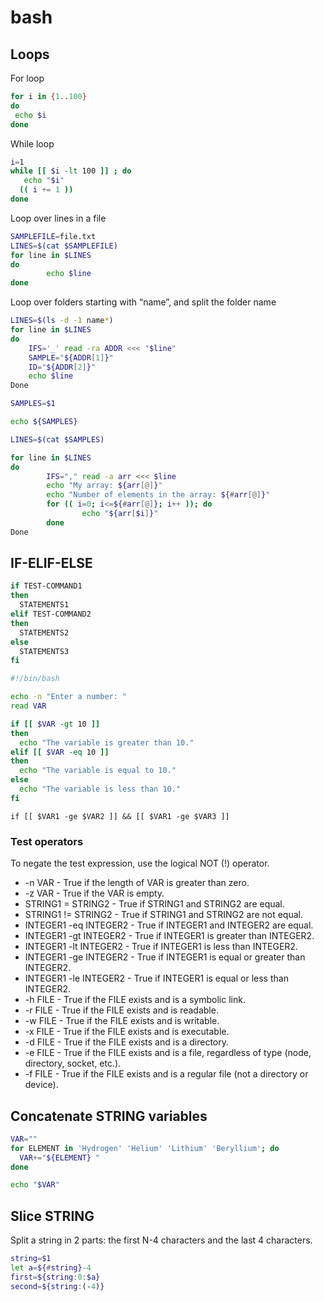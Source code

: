 # bash

## Loops

For loop
```bash
for i in {1..100}
do
 echo $i
done
```

While loop
```bash
i=1
while [[ $i -lt 100 ]] ; do
   echo "$i"
  (( i += 1 ))
done
```

Loop over lines in a file
```bash
SAMPLEFILE=file.txt
LINES=$(cat $SAMPLEFILE)
for line in $LINES
do
        echo $line
done
```

Loop over folders starting with “name”, and split the folder name
```bash
LINES=$(ls -d -1 name*)
for line in $LINES
do
    IFS='_' read -ra ADDR <<< "$line"
    SAMPLE="${ADDR[1]}"
    ID="${ADDR[2]}"
    echo $line
Done
```
```bash
SAMPLES=$1

echo ${SAMPLES}

LINES=$(cat $SAMPLES)

for line in $LINES
do
        IFS="," read -a arr <<< $line
        echo "My array: ${arr[@]}"
        echo "Number of elements in the array: ${#arr[@]}"
        for (( i=0; i<=${#arr[@]}; i++ )); do
                echo "${arr[$i]}"
        done
Done
```

## IF-ELIF-ELSE
```bash
if TEST-COMMAND1
then
  STATEMENTS1
elif TEST-COMMAND2
then
  STATEMENTS2
else
  STATEMENTS3
fi
```

```bash
#!/bin/bash

echo -n "Enter a number: "
read VAR

if [[ $VAR -gt 10 ]]
then
  echo "The variable is greater than 10."
elif [[ $VAR -eq 10 ]]
then
  echo "The variable is equal to 10."
else
  echo "The variable is less than 10."
fi
```

```
if [[ $VAR1 -ge $VAR2 ]] && [[ $VAR1 -ge $VAR3 ]]
```

### Test operators
To negate the test expression, use the logical NOT (!) operator.

* -n VAR - True if the length of VAR is greater than zero.
* -z VAR - True if the VAR is empty.
* STRING1 = STRING2 - True if STRING1 and STRING2 are equal.
* STRING1 != STRING2 - True if STRING1 and STRING2 are not equal.
* INTEGER1 -eq INTEGER2 - True if INTEGER1 and INTEGER2 are equal.
* INTEGER1 -gt INTEGER2 - True if INTEGER1 is greater than INTEGER2.
* INTEGER1 -lt INTEGER2 - True if INTEGER1 is less than INTEGER2.
* INTEGER1 -ge INTEGER2 - True if INTEGER1 is equal or greater than INTEGER2.
* INTEGER1 -le INTEGER2 - True if INTEGER1 is equal or less than INTEGER2.
* -h FILE - True if the FILE exists and is a symbolic link.
* -r FILE - True if the FILE exists and is readable.
* -w FILE - True if the FILE exists and is writable.
* -x FILE - True if the FILE exists and is executable.
* -d FILE - True if the FILE exists and is a directory.
* -e FILE - True if the FILE exists and is a file, regardless of type (node, directory, socket, etc.).
* -f FILE - True if the FILE exists and is a regular file (not a directory or device).

## Concatenate STRING variables
```bash
VAR=""
for ELEMENT in 'Hydrogen' 'Helium' 'Lithium' 'Beryllium'; do
  VAR+="${ELEMENT} "
done

echo "$VAR"
```

## Slice STRING

Split a string in 2 parts: the first N-4 characters and the last 4 characters.
```bash
string=$1
let a=${#string}-4
first=${string:0:$a}
second=${string:(-4)}
```
